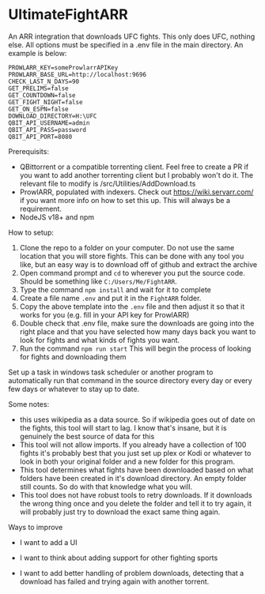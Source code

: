 # UltimateFightARR

An ARR integration that downloads UFC fights. This only does UFC, nothing else. All options
must be specified in a .env file in the main directory. An example is below:

```env
PROWLARR_KEY=someProwlarrAPIKey
PROWLARR_BASE_URL=http://localhost:9696
CHECK_LAST_N_DAYS=90
GET_PRELIMS=false
GET_COUNTDOWN=false
GET_FIGHT_NIGHT=false
GET_ON_ESPN=false
DOWNLOAD_DIRECTORY=H:\UFC
QBIT_API_USERNAME=admin
QBIT_API_PASS=password
QBIT_API_PORT=8080
```

Prerequisits:

 - QBittorrent or a compatible torrenting client. Feel free to create a PR if you
want to add another torrenting client but I probably won't do it. The relevant file
to modify is /src/Utilities/AddDownload.ts
 - ProwlARR, populated with indexers. Check out https://wiki.servarr.com/ if you want more
info on how to set this up. This will always be a requirement.
 - NodeJS v18+ and npm

How to setup:

1) Clone the repo to a folder on your computer. Do not use the same location that you will store fights.
This can be done with any tool you like, but an easy way is to download off of github and extract the archive
2) Open command prompt and `cd` to wherever you put the source code. Should be something like
`C:/Users/Me/FightARR`.
3) Type the command `npm install` and wait for it to complete
4) Create a file name `.env` and put it in the `FightARR` folder.
5) Copy the above template into the `.env` file and then adjust it so that it 
works for you (e.g. fill in your API key for ProwlARR)
6) Double check that .env file, make sure the downloads are going into the right place
and that you have selected how many days back you want to look for fights and what kinds
of fights you want.
7) Run the command `npm run start` This will begin the process of looking for fights and downloading them

Set up a task in windows task scheduler or another program to automatically run that command
in the source directory every day or every few days or whatever to stay up to date.

Some notes:

 - this uses wikipedia as a data source. So if wikipedia goes out of date on the fights,
this tool will start to lag. I know that's insane, but it is genuinely the best source of data for this
 - This tool will not allow imports. If you already have a collection of 100 fights it's probably best that you
just set up plex or Kodi or whatever to look in both your original folder and a new folder for this program.
 - This tool determines what fights have been downloaded based on what folders have been created in it's download
directory. An empty folder still counts. So do with that knowledge what you will.
 - This tool does not have robust tools to retry downloads. If it downloads the wrong thing once and you
delete the folder and tell it to try again, it will probably just try to download the exact same thing
again.


Ways to improve

- I want to add a UI

- I want to think about adding support for other fighting sports

- I want to add better handling of problem downloads, detecting that a download has failed and trying again with 
another torrent.